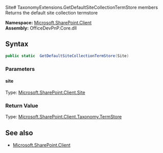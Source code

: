 Site# TaxonomyExtensions.GetDefaultSiteCollectionTermStore members
Returns the default site collection termstore  

**Namespace:** [Microsoft.SharePoint.Client](Microsoft.SharePoint.Client.md)  
**Assembly:** OfficeDevPnP.Core.dll  
## Syntax
```C#
public static  GetDefaultSiteCollectionTermStore(Site)
```
### Parameters
#### site
Type: [Microsoft.SharePoint.Client.Site](Microsoft.SharePoint.Client.Site.md) 
#### 
### Return Value
Type: [Microsoft.SharePoint.Client.Taxonomy.TermStore](Microsoft.SharePoint.Client.Taxonomy.TermStore.md)
## See also
- [Microsoft.SharePoint.Client](Microsoft.SharePoint.Client.md)
